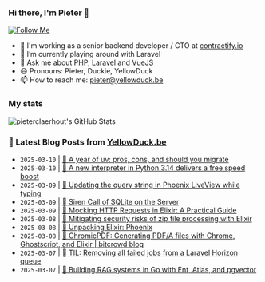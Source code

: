 ### Hi there, I'm Pieter 👋  
[![Follow Me](https://img.shields.io/github/followers/pieterclaerhout?label=Follow&style=social)](https://github.com/pieterclaerhout)

- 🏢 I'm working as a senior backend developer / CTO at [contractify.io](https://contractify.io)
- 🌱 I’m currently playing around with Laravel
- 💬 Ask me about [PHP](https://php.net), [Laravel](http://laravel.com) and [VueJS](https://vuejs.org)
- 😄 Pronouns: Pieter, Duckie, YellowDuck
- 📫 How to reach me: pieter@yellowduck.be

### My stats

![pieterclaerhout's GitHub Stats](https://github-readme-stats.vercel.app/api?username=pieterclaerhout&show_icons=true&count_private=true&line_height=40)

### 📩 Latest Blog Posts from [YellowDuck.be](https://www.yellowduck.be/)
<!-- BLOG-POST-LIST:START -->
- `2025-03-10` | [🔗 A year of uv: pros, cons, and should you migrate](https://www.yellowduck.be/posts/a-year-of-uv-pros-cons-and-should-you-migrate)  
- `2025-03-10` | [🔗 A new interpreter in Python 3.14 delivers a free speed boost](https://www.yellowduck.be/posts/a-new-interpreter-in-python-3-14-delivers-a-free-speed-boost)  
- `2025-03-09` | [🐥 Updating the query string in Phoenix LiveView while typing](https://www.yellowduck.be/posts/updating-the-query-string-in-phoenix-liveview-while-typing)  
- `2025-03-09` | [🔗 Siren Call of SQLite on the Server](https://www.yellowduck.be/posts/siren-call-of-sqlite-on-the-server)  
- `2025-03-09` | [🔗 Mocking HTTP Requests in Elixir: A Practical Guide](https://www.yellowduck.be/posts/mocking-http-requests-in-elixir-a-practical-guide)  
- `2025-03-08` | [🐥 Mitigating security risks of zip file processing with Elixir](https://www.yellowduck.be/posts/mitigating-security-risks-of-zip-file-processing-with-elixir)  
- `2025-03-08` | [🔗 Unpacking Elixir: Phoenix](https://www.yellowduck.be/posts/unpacking-elixir-phoenix)  
- `2025-03-08` | [🔗 ChromicPDF: Generating PDF/A files with Chrome, Ghostscript, and Elixir | bitcrowd blog](https://www.yellowduck.be/posts/chromicpdf-generating-pdf-a-files-with-chrome-ghostscript-and-elixir-bitcrowd-blog)  
- `2025-03-07` | [🐥 TIL: Removing all failed jobs from a Laravel Horizon queue](https://www.yellowduck.be/posts/til-removing-all-failed-jobs-from-a-laravel-horizon-queue)  
- `2025-03-07` | [🔗 Building RAG systems in Go with Ent, Atlas, and pgvector](https://www.yellowduck.be/posts/building-rag-systems-in-go-with-ent-atlas-and-pgvector)  

<!-- BLOG-POST-LIST:END -->
